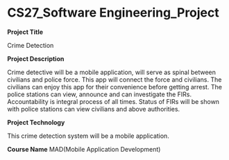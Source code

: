 # CS27_Software Engineering_Project

**Project Title**

Crime Detection

**Project Description**

Crime detective will be a mobile application, will serve as spinal between civilians and police force. This app will connect the force and civilians. The civilians can enjoy this app for their convenience before getting arrest. The police stations can view, announce and can investigate the FIRs. Accountability is integral process of all times. Status of FIRs will be shown with police stations can view civilians and above authorities.  

**Project Technology**

This crime detection system will be a mobile application.

**Course Name**
MAD(Mobile Application Development)








